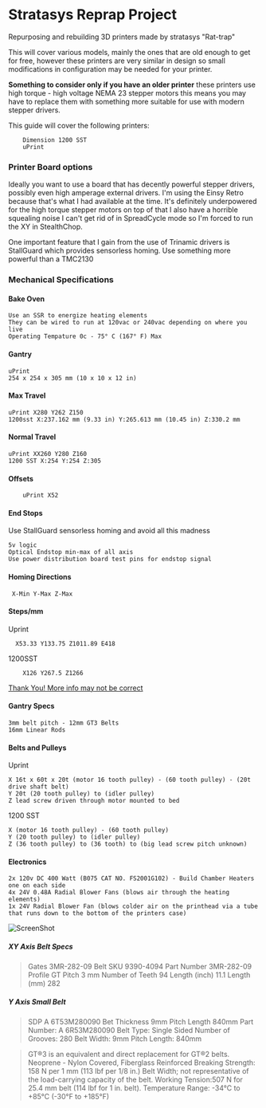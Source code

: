 # Stratasys Reprap Project

Repurposing and rebuilding 3D printers made by stratasys "Rat-trap"

This will cover various models, mainly the ones that are old enough to get for free, however these printers are very similar in design so small modifications in configuration may be needed for your printer.

**Something to consider only if you have an older printer** these printers use high torque - high voltage NEMA 23 stepper motors this means you may have to replace them with something more suitable for use with modern stepper drivers. 

This guide will cover the following printers:
        
        Dimension 1200 SST
        uPrint

### Printer Board options
Ideally you want to use a board that has decently powerful stepper drivers, possibly even high amperage external drivers.
I'm using the Einsy Retro because that's what I had available at the time. It's definitely underpowered for the high torque stepper motors on top of that I also have a horrible squealing noise I can't get rid of in SpreadCycle mode so I'm forced to run the XY in StealthChop.

One important feature that I gain from the use of Trinamic drivers is StallGuard which provides sensorless homing.
Use something more powerful than a TMC2130

### Mechanical Specifications

#### Bake Oven
    Use an SSR to energize heating elements
    They can be wired to run at 120vac or 240vac depending on where you live
    Operating Tempature 0c - 75° C (167° F) Max

#### Gantry
    uPrint 
    254 x 254 x 305 mm (10 x 10 x 12 in)


#### Max Travel
    uPrint X280 Y262 Z150
    1200sst X:237.162 mm (9.33 in) Y:265.613 mm (10.45 in) Z:330.2 mm
  
#### Normal Travel
    uPrint XX260 Y280 Z160
    1200 SST X:254 Y:254 Z:305

#### Offsets
        uPrint X52
        

#### End Stops
   Use StallGuard sensorless homing and avoid all this madness
    
    5v logic
    Optical Endstop min-max of all axis
    Use power distribution board test pins for endstop signal
  
#### Homing Directions
     X-Min Y-Max Z-Max

#### Steps/mm
Uprint
      
      X53.33 Y133.75 Z1011.89 E418
1200SST
        
        X126 Y267.5 Z1266
    
[Thank You! More info may not be correct](https://reprap.org/forum/read.php?1,418999,435031#msg-435031) 

#### Gantry Specs

    3mm belt pitch - 12mm GT3 Belts
    16mm Linear Rods

#### Belts and Pulleys

   Uprint
    
    X 16t x 60t x 20t (motor 16 tooth pulley) - (60 tooth pulley) - (20t drive shaft belt)
    Y 20t (20 tooth pulley) to (idler pulley)
    Z lead screw driven through motor mounted to bed

   1200 SST
  
    X (motor 16 tooth pulley) - (60 tooth pulley)
    Y (20 tooth pulley) to (idler pulley)
    Z (36 tooth pulley) to (36 tooth) to (big lead screw pitch unknown)
    
#### Electronics

    2x 120v DC 400 Watt (B075 CAT NO. FS2001G102) - Build Chamber Heaters one on each side
    4x 24V 0.48A Radial Blower Fans (blows air through the heating elements)
    1x 24V Radial Blower Fan (blows colder air on the printhead via a tube that runs down to the bottom of the printers case)


![ScreenShot](Stratasysxyz_illustration1.jpg)

##### XY Axis Belt Specs

>Gates 3MR-282-09 Belt
>SKU 9390-4094
>Part Number 3MR-282-09
>Profile GT
>Pitch	3 mm
>Number of Teeth 94
>Length (inch)	11.1
>Length (mm)	282

##### Y Axis Small Belt

>SDP A 6T53M280090
>Bet Thickness 9mm
>Pitch Length 840mm
>Part Number: A 6R53M280090
>Belt Type: Single Sided
>Number of Grooves: 280
>Belt Width: 9mm
>Pitch Length: 840mm

>GT®3 is an equivalent and direct replacement for GT®2 belts.
>Neoprene - Nylon Covered, Fiberglass Reinforced
>Breaking Strength: 158 N per 1 mm (113 lbf per 1/8 in.) 
>Belt Width; not representative of the load-carrying capacity of the belt.
>Working Tension:507 N for 25.4 mm belt (114 lbf for 1 in. belt).
>Temperature Range: -34°C to +85°C (-30°F to +185°F)
